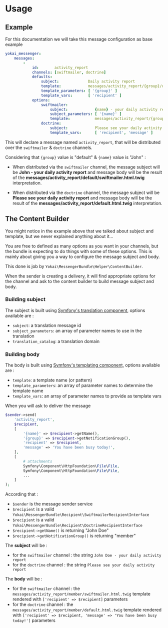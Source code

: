 Usage
=====

Example
-------

For this documentation we will take this message configuration as base example

``` yaml
yokai_messenger:
    messages:
        -
            id:       activity_report
            channels: [swiftmailer, doctrine]
            defaults: 
                subject:             Daily activity report
                template:            messages/activity_report/{group}/default.html.twig
                template_parameters: [ '{group}' ]
                template_vars:       [ 'recipient' ]
            options: 
                swiftmailer: 
                    subject:            {name} - your daily activity report
                    subject_parameters: [ '{name}' ]
                    template:           messages/activity_report/{group}/swiftmailer.html.twig
                doctrine: 
                    subject:            Please see your daily activity report
                    template_vars:      [ 'recipient', 'message' ]
```

This will declare a message named `activity_report`, 
that will be distributed over the `swiftmailer` & `doctrine` channels.

Considering that `{group}` value is "default" & `{name}` value is "John" :

- When distributed via the `swiftmailer` channel, 
    the message subject will be **John - your daily activity report**
    and message body will be the result of the **messages/activity_report/default/swiftmailer.html.twig** interpretation.

- When distributed via the `doctrine` channel, 
    the message subject will be **Please see your daily activity report**
    and message body will be the result of the **messages/activity_report/default.html.twig** interpretation.


The Content Builder
-------------------

You might notice in the example above that we talked about subject and template, 
but we never explained anything about it...

You are free to defined as many options as you want in your channels, 
but the bundle is expecting to do things with some of these options.
This is mainly about giving you a way to configure the message subject and body.

This done is job by `Yokai\MessengerBundle\Helper\ContentBuilder`.

When the sender is creating a delivery, it will find appropriate options for the channel and ask to the content builder
to build message subject and body.

### Building subject

The subject is built using [Symfony's translation component](http://symfony.com/doc/current/components/translation.html), 
options available are :

- `subject`: a translation message id
- `subject_parameters`: an array of parameter names to use in the translation
- `translation_catalog`: a translation domain

### Building body

The body is built using [Symfony's templating component](http://symfony.com/doc/current/components/templating.html), 
options available are :

- `template`: a template name (or pattern)
- `template_parameters`: an array of parameter names to determine the template name
- `template_vars`: an array of parameter names to provide as template vars


When you will ask to deliver the message 

``` php
$sender->send(
    'activity_report',
    $recipient,
    [
        '{name}' => $recipient->getName(),
        '{group}' => $recipient->getNotificationGroup(),
        'recipient' => $recipient,
        'message' => 'You have been busy today!',
    ],
    [
        # attachments
        Symfony\Component\HttpFoundation\File\File,
        Symfony\Component\HttpFoundation\File\File,
        ...
    ]
);
```

According that :

- `$sender` is the message sender service
- `$recipient` is a valid `Yokai\MessengerBundle\Recipient\SwiftmailerRecipientInterface`
- `$recipient` is a valid `Yokai\MessengerBundle\Recipient\DoctrineRecipientInterface`
- `$recipient->getName()` is returning "John Doe"
- `$recipient->getNotificationGroup()` is returning "member"


The **subject** will be :
- for the `swiftmailer` channel : 
    the string `John Doe - your daily activity report`
- for the `doctrine` channel : 
    the string `Please see your daily activity report`

The **body** will be :
- for the `swiftmailer` channel : 
    the `messages/activity_report/member/swiftmailer.html.twig` template 
    rendered with `['recipient' => $recipient]` parameters
- for the `doctrine` channel : 
    the `messages/activity_report/member/default.html.twig` template 
    rendered with `['recipient' => $recipient, 'message' => 'You have been busy today!']` parameters

